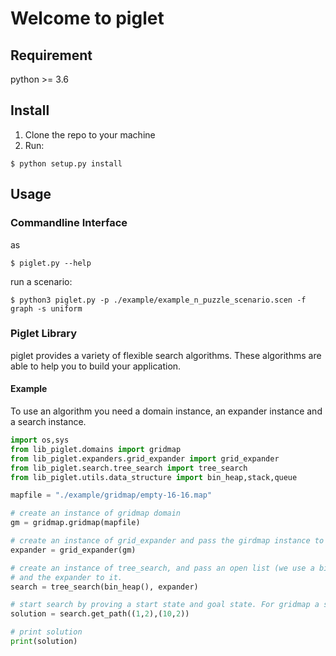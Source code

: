 # Welcome to piglet

## Requirement

python >= 3.6

## Install

1. Clone the repo to your machine
2. Run:

```
$ python setup.py install
```

## Usage

### Commandline Interface
as
```
$ piglet.py --help
```

run a scenario:
```
$ python3 piglet.py -p ./example/example_n_puzzle_scenario.scen -f graph -s uniform  
```

### Piglet Library
piglet provides a variety of flexible search algorithms. These algorithms are 
able to help you to build your application.

#### Example 

To use an algorithm you need a domain instance, an expander instance and a search instance. 
```python
import os,sys
from lib_piglet.domains import gridmap
from lib_piglet.expanders.grid_expander import grid_expander
from lib_piglet.search.tree_search import tree_search
from lib_piglet.utils.data_structure import bin_heap,stack,queue

mapfile = "./example/gridmap/empty-16-16.map"

# create an instance of gridmap domain
gm = gridmap.gridmap(mapfile)

# create an instance of grid_expander and pass the girdmap instance to the expander.
expander = grid_expander(gm)

# create an instance of tree_search, and pass an open list (we use a binary heap here)
# and the expander to it.
search = tree_search(bin_heap(), expander)

# start search by proving a start state and goal state. For gridmap a state is a (x,y) tuple 
solution = search.get_path((1,2),(10,2))

# print solution
print(solution)

```
